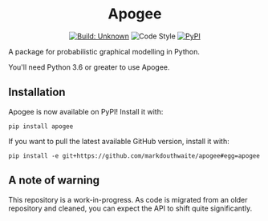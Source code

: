 <h1 align="center">Apogee</h1>

<p align="center">
<a href="https://github.com/markdouthwaite/apogee/actions"><img alt="Build: Unknown" src="https://github.com/markdouthwaite/apogee/workflows/Build/badge.svg"></a>
<img alt="Code Style" src="https://img.shields.io/badge/code%20style-black-000000.svg">
<a href="https://pypi.org/project/apogee/"><img alt="PyPI" src="https://img.shields.io/badge/pypi-apogee-blue.svg"></a>
</p>

A package for probabilistic graphical modelling in Python.

You'll need Python 3.6 or greater to use Apogee.

## Installation

Apogee is now available on PyPI! Install it with:

`pip install apogee`

If you want to pull the latest available GitHub version, install it with:

`pip install -e git+https://github.com/markdouthwaite/apogee#egg=apogee`

## A note of warning

This repository is a work-in-progress. As code is migrated from an older repository and cleaned, you can 
expect the API to shift quite significantly. 
